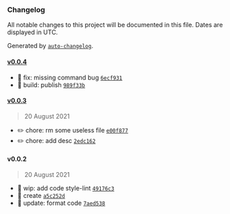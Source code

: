 ### Changelog

All notable changes to this project will be documented in this file. Dates are displayed in UTC.

Generated by [`auto-changelog`](https://github.com/CookPete/auto-changelog).

#### [v0.0.4](https://github.com/weekitmo/flutter-assets-gen/compare/v0.0.3...v0.0.4)

- :bug: fix: missing command bug [`6ecf931`](https://github.com/weekitmo/flutter-assets-gen/commit/6ecf931b164e498a68bc50d09acc39d024dc8a73)
- :rocket: build: publish [`989f33b`](https://github.com/weekitmo/flutter-assets-gen/commit/989f33b7455a316815abb35e661c09df01b83b54)

#### [v0.0.3](https://github.com/weekitmo/flutter-assets-gen/compare/v0.0.2...v0.0.3)

> 20 August 2021

- :pencil2: chore: rm some useless file [`e00f877`](https://github.com/weekitmo/flutter-assets-gen/commit/e00f877f575759108eb08696a1d819e9386ed552)
- :pencil2: chore: add desc [`2edc162`](https://github.com/weekitmo/flutter-assets-gen/commit/2edc162449a13a9ea9a433c569ab41b117f5e5dc)

#### v0.0.2

> 20 August 2021

- :construction: wip: add code style-lint [`49176c3`](https://github.com/weekitmo/flutter-assets-gen/commit/49176c313321fb00b54a78e9df0612a6161b715f)
- :tada: create [`a5c252d`](https://github.com/weekitmo/flutter-assets-gen/commit/a5c252d55e5e16846a83c43297667634c08a5ae4)
- :lipstick: update: format code [`7aed538`](https://github.com/weekitmo/flutter-assets-gen/commit/7aed538d7143787a34519fb15a88f6b38efbc9e0)
